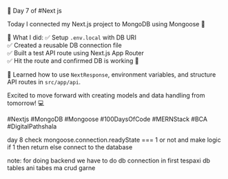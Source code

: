 🚀 Day 7 of #Next js

Today I connected my Next.js project to MongoDB using Mongoose 🙌

🔧 What I did:
✅ Setup `.env.local` with DB URI  
✅ Created a reusable DB connection file  
✅ Built a test API route using Next.js App Router  
✅ Hit the route and confirmed DB is working 🎯

📌 Learned how to use `NextResponse`, environment variables, and structure API routes in `src/app/api`.

Excited to move forward with creating models and data handling from tomorrow! 💻

#Nextjs #MongoDB #Mongoose #100DaysOfCode #MERNStack #BCA #DigitalPathshala


day 8
check mongoose.connection.readyState === 1 or not and make logic if 1 then return else connect to the database



note:  for doing backend we have to do db connection in first tespaxi db tables ani tabes ma crud garne
